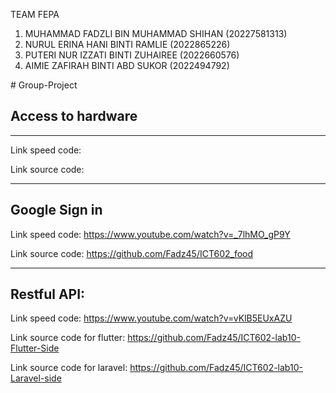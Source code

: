 TEAM FEPA
1. MUHAMMAD FADZLI BIN MUHAMMAD SHIHAN (20227581313)
2. NURUL ERINA HANI BINTI RAMLIE (2022865226)
3. PUTERI NUR IZZATI BINTI ZUHAIREE (2022660576)
4. AIMIE ZAFIRAH BINTI ABD SUKOR (2022494792)


﻿# Group-Project
## Access to hardware
************************
Link speed code: 

Link source code: 
************************

## Google Sign in
Link speed code: https://www.youtube.com/watch?v=_7lhMO_gP9Y

Link source code: https://github.com/Fadz45/ICT602_food
************************

## Restful API:
Link speed code: https://www.youtube.com/watch?v=vKlB5EUxAZU

Link source code for flutter: https://github.com/Fadz45/ICT602-lab10-Flutter-Side

Link source code for laravel: https://github.com/Fadz45/ICT602-lab10-Laravel-side
